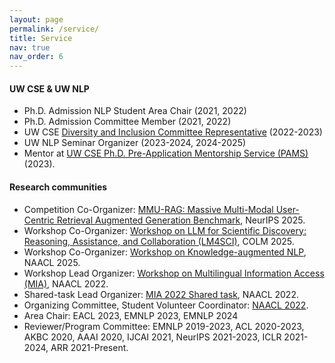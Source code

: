 ```yaml
---
layout: page
permalink: /service/
title: Service
nav: true
nav_order: 6
---
```


#### UW CSE & UW NLP
- Ph.D. Admission NLP Student Area Chair (2021, 2022)
- Ph.D. Admission Committee Member (2021, 2022) 
- UW CSE [Diversity and Inclusion Committee Representative](https://www.cs.washington.edu/diversity/committee) (2022-2023)
- UW NLP Seminar Organizer (2023-2024, 2024-2025) 
- Mentor at [UW CSE Ph.D. Pre-Application Mentorship Service (PAMS)](https://www.cs.washington.edu/academics/phd/admissions/pams) (2023).

#### Research communities
- Competition Co-Organizer: [MMU-RAG: Massive Multi-Modal User-Centric Retrieval Augmented Generation Benchmark](https://agi-lti.github.io/MMU-RAGent/), NeurIPS 2025.
- Workshop Co-Organizer: [Workshop on LLM for Scientific Discovery: Reasoning, Assistance, and Collaboration (LM4SCI)](https://lm4sci.github.io/), COLM 2025.
- Workshop Co-Organizer: [Workshop on Knowledge-augmented NLP](https://knowledge-nlp.github.io/naacl2025/), NAACL 2025.
- Workshop Lead Organizer: [Workshop on Multilingual Information Access (MIA)](https://mia-workshop.github.io/), NAACL 2022.
- Shared-task Lead Organizer: [MIA 2022 Shared task](https://mia-workshop.github.io/shared_task.html), NAACL 2022.
- Organizing Committee, Student Volunteer Coordinator: [NAACL 2022](https://2022.naacl.org/committees/organization/).
- Area Chair: EACL 2023, EMNLP 2023, EMNLP 2024
- Reviewer/Program Committee: EMNLP 2019-2023, ACL 2020-2023, AKBC 2020, AAAI 2020, IJCAI 2021, NeurIPS 2021-2023, ICLR 2021-2024, ARR 2021-Present.
